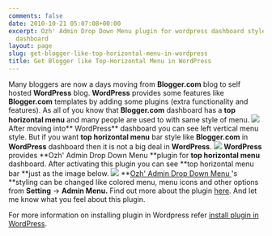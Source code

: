 ```yaml
---
comments: false
date: 2010-10-21 05:07:08+00:00
excerpt: Ozh' Admin Drop Down Menu plugin for wordpress dashboard style like blogger.com
  dashboard
layout: page
slug: get-blogger-like-top-horizontal-menu-in-wordpress
title: Get Blogger like Top-Horizontal Menu in WordPress
---
```


Many bloggers are now a days moving from **Blogger.com** blog to self hosted **WordPress** blog. **WordPress** provides some features like **Blogger.com** templates by adding some plugins (extra functionality and features).
As all of you know that **Blogger.com** dashboard has a **top horizontal menu** and many people are used to with same style of menu.
[![](https://rtcamp.com/wp-content/uploads/2010/07/menu-bar-blogger-to-wordpress-600x79.png)](https://rtcamp.com/wp-content/uploads/2010/07/menu-bar-blogger-to-wordpress.png)
After moving into** WordPress** dashboard you can see left vertical menu style. But if you want **top horizontal menu** bar style like **Blogger.com** in **WordPress** dashboard then it is not a big deal in **WordPress**.
[![](https://rtcamp.com/wp-content/uploads/2010/07/menu-left-blogger-to-wordpress.png)](https://rtcamp.com/wp-content/uploads/2010/07/menu-left-blogger-to-wordpress.png)
**WordPress** provides **Ozh' Admin Drop Down Menu **plugin for **top horizontal menu** dashboard. After activating this plugin you can see **top horizontal menu bar **just as the image below.
[![](https://rtcamp.com/wp-content/uploads/2010/07/menu-top-blogger-to-wordpress-600x57.png)](https://rtcamp.com/wp-content/uploads/2010/07/menu-top-blogger-to-wordpress.png)
**[Ozh' Admin Drop Down Menu ](http://wordpress.org/extend/plugins/ozh-admin-drop-down-menu/)'s **styling can be changed like colored menu, menu icons and other options from **Setting** -> **Admin Menu.** Find out more about the plugin [here](http://planetozh.com/blog/my-projects/wordpress-admin-menu-drop-down-css/). And let me know what you feel about this plugin.

For more information on installing plugin in Wordpress refer [install plugin in WordPress](http://bloggertowp.org/managing-plugins-in-wordpress/).
